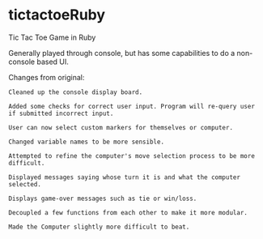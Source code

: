 # tictactoeRuby
Tic Tac Toe Game in Ruby

Generally played through console, but has some capabilities to do a non-console based UI.

Changes from original:

	Cleaned up the console display board.
	
	Added some checks for correct user input. Program will re-query user if submitted incorrect input.
	
	User can now select custom markers for themselves or computer.
	
	Changed variable names to be more sensible.
	
	Attempted to refine the computer's move selection process to be more difficult.
	
	Displayed messages saying whose turn it is and what the computer selected.
	
	Displays game-over messages such as tie or win/loss.
	
	Decoupled a few functions from each other to make it more modular.
	
	Made the Computer slightly more difficult to beat.
